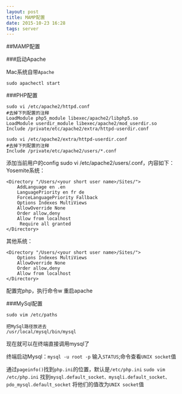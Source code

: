 ```yaml
---
layout: post
title: MAMP配置
date: 2015-10-23 16:28
tags: server
---
```


##MAMP配置

###启动Apache

Mac系统自带`Apache`

`sudo apachectl start`

###PHP配置

```
sudo vi /etc/apache2/httpd.conf
#去掉下列配置的注释
LoadModule php5_module libexec/apache2/libphp5.so
LoadModule userdir_module libexec/apache2/mod_userdir.so
Include /private/etc/apache2/extra/httpd-userdir.conf

```

```
sudo vi /etc/apache2/extra/httpd-userdir.conf
#去掉下列配置的注释
Include /private/etc/apache2/users/*.conf

```
添加当前用户的config
sudo vi /etc/apache2/users/<your short user name>.conf，内容如下：
Yosemite系统：

```
<Directory "/Users/<your short user name>/Sites/">
    AddLanguage en .en
    LanguagePriority en fr de
    ForceLanguagePriority Fallback
    Options Indexes MultiViews
    AllowOverride None
    Order allow,deny
    Allow from localhost
     Require all granted
</Directory>

```

其他系统：

```
<Directory "/Users/<your short user name>/Sites/">
    Options Indexes MultiViews
    AllowOverride None
    Order allow,deny
    Allow from localhost
</Directory>

```

配置完php，执行命令w 重启apache

###MySql配置

`sudo vim /etc/paths`

```
把MySql路径放进去
/usr/local/mysql/bin/mysql

```
现在就可以在终端直接调用mysql了

终端启动Mysql：`mysql -u root -p`
输入`STATUS`;命令查看`UNIX socket`值

通过`pageinfo()`找到`php.ini`的位置，默认是`/etc/php.ini`
`sudo vim /etc/php.ini`
找到`mysql.default_socket、mysqli.default_socket、pdo_mysql.default_socket`
将他们的值改为`UNIX socket`值
